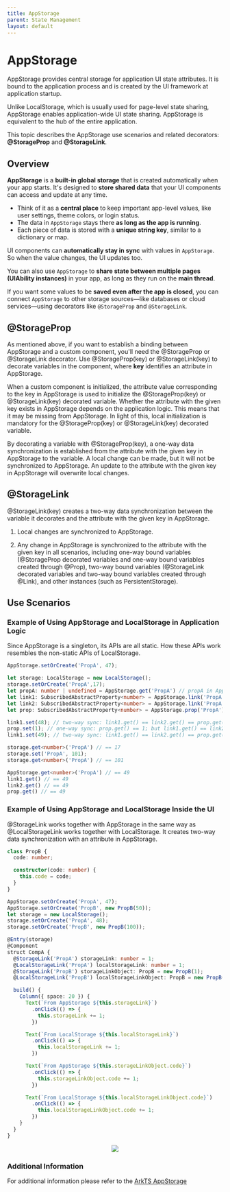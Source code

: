 ```yaml
---
title: AppStorage
parent: State Management
layout: default
---
```


# AppStorage

AppStorage provides central storage for application UI state attributes. It is bound to the application process and is created by the UI framework at application startup.


Unlike LocalStorage, which is usually used for page-level state sharing, AppStorage enables application-wide UI state sharing. AppStorage is equivalent to the hub of the entire application. 


This topic describes the AppStorage use scenarios and related decorators: **@StorageProp** and **@StorageLink**.


## Overview
**AppStorage** is a **built-in global storage** that is created automatically when your app starts. It's designed to **store shared data** that your UI components can access and update at any time.

- Think of it as a **central place** to keep important app-level values, like user settings, theme colors, or login status.
- The data in `AppStorage` stays there **as long as the app is running**.
- Each piece of data is stored with a **unique string key**, similar to a dictionary or map.

UI components can **automatically stay in sync** with values in `AppStorage`. So when the value changes, the UI updates too.

You can also use `AppStorage` to **share state between multiple pages (UIAbility instances)** in your app, as long as they run on the **main thread**.

If you want some values to be **saved even after the app is closed**, you can connect `AppStorage` to other storage sources—like databases or cloud services—using decorators like `@StorageProp` and `@StorageLink`.

## @StorageProp

As mentioned above, if you want to establish a binding between AppStorage and a custom component, you'll need the @StorageProp or @StorageLink decorator. Use @StorageProp(key) or @StorageLink(key) to decorate variables in the component, where **key** identifies an attribute in AppStorage.

When a custom component is initialized, the attribute value corresponding to the key in AppStorage is used to initialize the @StorageProp(key) or @StorageLink(key) decorated variable. Whether the attribute with the given key exists in AppStorage depends on the application logic. This means that it may be missing from AppStorage. In light of this, local initialization is mandatory for the @StorageProp(key) or @StorageLink(key) decorated variable.

By decorating a variable with @StorageProp(key), a one-way data synchronization is established from the attribute with the given key in AppStorage to the variable. A local change can be made, but it will not be synchronized to AppStorage. An update to the attribute with the given key in AppStorage will overwrite local changes.

## @StorageLink

@StorageLink(key) creates a two-way data synchronization between the variable it decorates and the attribute with the given key in AppStorage.

1. Local changes are synchronized to AppStorage.

2. Any change in AppStorage is synchronized to the attribute with the given key in all scenarios, including one-way bound variables (@StorageProp decorated variables and one-way bound variables created through @Prop), two-way bound variables (@StorageLink decorated variables and two-way bound variables created through @Link), and other instances (such as PersistentStorage).

## Use Scenarios
### Example of Using AppStorage and LocalStorage in Application Logic

Since AppStorage is a singleton, its APIs are all static. How these APIs work resembles the non-static APIs of LocalStorage.


```ts
AppStorage.setOrCreate('PropA', 47);

let storage: LocalStorage = new LocalStorage();
storage.setOrCreate('PropA',17);
let propA: number | undefined = AppStorage.get('PropA') // propA in AppStorage == 47, propA in LocalStorage == 17
let link1: SubscribedAbstractProperty<number> = AppStorage.link('PropA'); // link1.get() == 47
let link2: SubscribedAbstractProperty<number> = AppStorage.link('PropA'); // link2.get() == 47
let prop: SubscribedAbstractProperty<number> = AppStorage.prop('PropA'); // prop.get() == 47

link1.set(48); // two-way sync: link1.get() == link2.get() == prop.get() == 48
prop.set(1); // one-way sync: prop.get() == 1; but link1.get() == link2.get() == 48
link1.set(49); // two-way sync: link1.get() == link2.get() == prop.get() == 49

storage.get<number>('PropA') // == 17
storage.set('PropA', 101);
storage.get<number>('PropA') // == 101

AppStorage.get<number>('PropA') // == 49
link1.get() // == 49
link2.get() // == 49
prop.get() // == 49
```


### Example of Using AppStorage and LocalStorage Inside the UI

@StorageLink works together with AppStorage in the same way as @LocalStorageLink works together with LocalStorage. It creates two-way data synchronization with an attribute in AppStorage.


```ts
class PropB {
  code: number;

  constructor(code: number) {
    this.code = code;
  }
}

AppStorage.setOrCreate('PropA', 47);
AppStorage.setOrCreate('PropB', new PropB(50));
let storage = new LocalStorage();
storage.setOrCreate('PropA', 48);
storage.setOrCreate('PropB', new PropB(100));

@Entry(storage)
@Component
struct CompA {
  @StorageLink('PropA') storageLink: number = 1;
  @LocalStorageLink('PropA') localStorageLink: number = 1;
  @StorageLink('PropB') storageLinkObject: PropB = new PropB(1);
  @LocalStorageLink('PropB') localStorageLinkObject: PropB = new PropB(1);

  build() {
    Column({ space: 20 }) {
      Text(`From AppStorage ${this.storageLink}`)
        .onClick(() => {
          this.storageLink += 1;
        })

      Text(`From LocalStorage ${this.localStorageLink}`)
        .onClick(() => {
          this.localStorageLink += 1;
        })

      Text(`From AppStorage ${this.storageLinkObject.code}`)
        .onClick(() => {
          this.storageLinkObject.code += 1;
        })

      Text(`From LocalStorage ${this.localStorageLinkObject.code}`)
        .onClick(() => {
          this.localStorageLinkObject.code += 1;
        })
    }
  }
}
```

<div style="text-align:center">
    <img src='../basic-concepts/images/image-basic/image24.png'>
</div>

### Additional Information
For additional information please refer to the [ArkTS AppStorage](https://github.com/eclipse-oniro-mirrors/docs/blob/OpenHarmony-4.1-Release/en/application-dev/quick-start/arkts-appstorage.md)